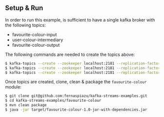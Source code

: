 ## Setup & Run

In order to run this example, is sufficient to have a single kafka broker with the following topics:

- favourite-colour-input
- user-colour-intermediary
- favourite-colour-output

The following commands are needed to create the topics above:

```bash
$ kafka-topics --create --zookeeper localhost:2181 --replication-factor 1 --partitions 2 --topic favourite-colour-input
$ kafka-topics --create --zookeeper localhost:2181 --replication-factor 1 --partitions 2 --topic user-colour-intermediary --config cleanup.policy=compact
$ kafka-topics --create --zookeeper localhost:2181 --replication-factor 1 --partitions 2 --topic favourite-colour-output --config cleanup.policy=compact
```

Once topics are created, clone, clean & package the `favourite-colour` module:

```bash
$ git clone git@github.com:fernaspiazu/kafka-streams-examples.git
$ cd kafka-streams-examples/favourite-colour
$ mvn clean package
$ java -jar target/favourite-colour-1.0-jar-with-dependencies.jar
```
